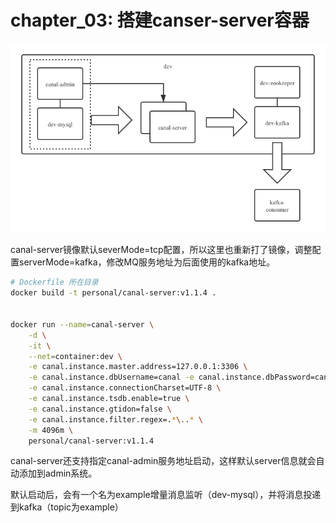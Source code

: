 # chapter_03: 搭建canser-server容器
![canal-docker-demo-搭建](/res/p_00.png)

canal-server镜像默认severMode=tcp配置，所以这里也重新打了镜像，调整配置serverMode=kafka，修改MQ服务地址为后面使用的kafka地址。


```sh
# Dockerfile 所在目录
docker build -t personal/canal-server:v1.1.4 .


docker run --name=canal-server \
    -d \
    -it \
    --net=container:dev \
    -e canal.instance.master.address=127.0.0.1:3306 \
    -e canal.instance.dbUsername=canal -e canal.instance.dbPassword=canal \
    -e canal.instance.connectionCharset=UTF-8 \
    -e canal.instance.tsdb.enable=true \
    -e canal.instance.gtidon=false \
    -e canal.instance.filter.regex=.*\..* \
    -m 4096m \
    personal/canal-server:v1.1.4
```

canal-server还支持指定canal-admin服务地址启动，这样默认server信息就会自动添加到admin系统。

默认启动后，会有一个名为example增量消息监听（dev-mysql），并将消息投递到kafka（topic为example）
